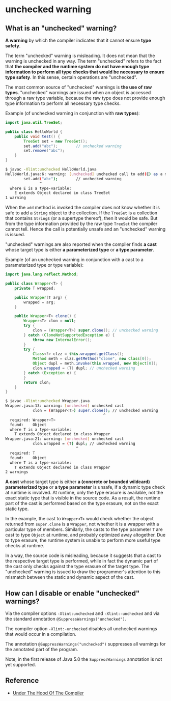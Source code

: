 # unchecked warning

## What is an "unchecked" warning?

**A warning** by which the compiler indicates that it cannot ensure **type safety**.

The term "unchecked" warning is misleading. It does not mean that the warning is unchecked in any way. The term "unchecked" refers to the fact that **the compiler and the runtime system do not have enough type information to perform all type checks that would be necessary to ensure type safety**. In this sense, certain operations are "unchecked".

The most common source of "unchecked" warnings is **the use of raw types**.  "unchecked" warnings are issued when an object is accessed through a raw type variable, because the raw type does not provide enough type information to perform all necessary type checks.

Example (of unchecked warning in conjunction with **raw types**):

```java
import java.util.TreeSet;

public class HelloWorld {
    public void test() {
        TreeSet set = new TreeSet();
        set.add("abc");        // unchecked warning
        set.remove("abc");
    }
}
```

```bash
$ javac -Xlint:unchecked HelloWorld.java
HelloWorld.java:6: warning: [unchecked] unchecked call to add(E) as a member of the raw type TreeSet
        set.add("abc");        // unchecked warning
               ^
  where E is a type-variable:
    E extends Object declared in class TreeSet
1 warning
```

When the `add` method is invoked the compiler does not know whether it is safe to add a `String` object to the collection.  If the `TreeSet` is a collection that contains `String`s (or a supertype thereof), then it would be safe.  But from the type information provided by the raw type `TreeSet` the compiler cannot tell.  Hence the call is potentially unsafe and an "unchecked" warning is issued.

"unchecked" warnings are also reported when the compiler finds **a cast** whose target type is either **a parameterized type** or **a type parameter**.

Example (of an unchecked warning in conjunction with a cast to a parameterized type or type variable):

```java
import java.lang.reflect.Method;

public class Wrapper<T> {
    private T wrapped;

    public Wrapper(T arg) {
        wrapped = arg;
    }

    public Wrapper<T> clone() {
        Wrapper<T> clon = null;
        try {
            clon = (Wrapper<T>) super.clone(); // unchecked warning
        } catch (CloneNotSupportedException e) {
            throw new InternalError();
        }
        try {
            Class<?> clzz = this.wrapped.getClass();
            Method meth = clzz.getMethod("clone", new Class[0]);
            Object dupl = meth.invoke(this.wrapped, new Object[0]);
            clon.wrapped = (T) dupl; // unchecked warning
        } catch (Exception e) {
        }
        return clon;
    }
}
```

```bash
$ javac -Xlint:unchecked Wrapper.java 
Wrapper.java:13: warning: [unchecked] unchecked cast
            clon = (Wrapper<T>) super.clone(); // unchecked warning
                                           ^
  required: Wrapper<T>
  found:    Object
  where T is a type-variable:
    T extends Object declared in class Wrapper
Wrapper.java:21: warning: [unchecked] unchecked cast
            clon.wrapped = (T) dupl; // unchecked warning
                               ^
  required: T
  found:    Object
  where T is a type-variable:
    T extends Object declared in class Wrapper
2 warnings
```

**A cast** whose target type is either **a (concrete or bounded wildcard) parameterized type** or **a type parameter** is unsafe, if a dynamic type check at runtime is involved.  At runtime, only the type erasure is available, not the exact static type that is visible in the source code. As a result, the runtime part of the cast is performed based on the type erasure, not on the exact static type.

In the example, the cast to `Wrapper<T>` would check whether the object returned from `super.clone` is a `Wrapper`, not whether it is a wrapper with a particular type of members.  Similarly, the casts to the type parameter `T` are cast to type `Object` at runtime, and probably optimized away altogether. Due to type erasure, the runtime system is unable to perform more useful type checks at runtime.

In a way, the source code is misleading, because it suggests that a cast to the respective target type is performed, while in fact the dynamic part of the cast only checks against the type erasure of the target type.  The "unchecked" warning is issued to draw the programmer's attention to this mismatch between the static and dynamic aspect of the cast.

## How can I disable or enable "unchecked" warnings?

Via the compiler options `-Xlint:unchecked` and `-Xlint:-unchecked` and via the standard annotation `@SuppressWarnings("unchecked")`.

The compiler option `-Xlint:-unchecked` disables all unchecked warnings that would occur in a compilation.

The annotation `@SuppressWarnings("unchecked")` suppresses all warnings for the annotated part of the program.

Note, in the first release of Java 5.0 the `SuppressWarnings` annotation is not yet supported.

## Reference

- [Under The Hood Of The Compiler](http://www.angelikalanger.com/GenericsFAQ/FAQSections/TechnicalDetails.html)
